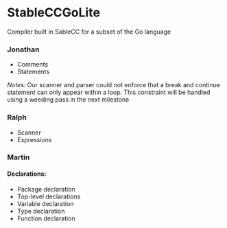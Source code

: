 # StableCCGoLite
Compiler built in SableCC for a subset of the Go language

### Jonathan
- Comments
- Statements

*Notes:* Our scanner and parser could not enforce that a break and continue statement 
can only appear within a loop. This constraint will be handled using a weeding pass 
in the next milestone

### Ralph
- Scanner
- Expressions

### Martin
#### Declarations:
- Package declaration
- Top-level declarations
- Variable declaration
- Type declaration
- Function declaration

